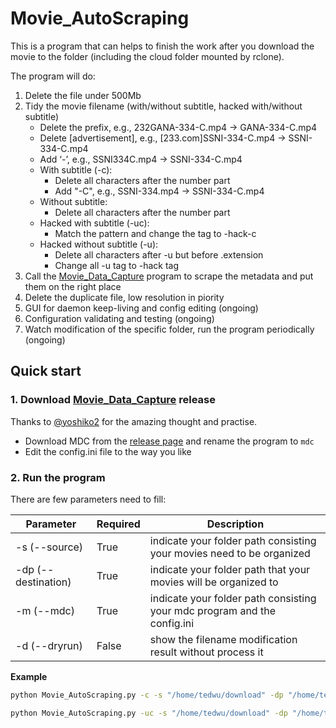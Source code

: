 # Movie_AutoScraping

This is a program that can helps to finish the work after you download the movie to the folder (including the cloud folder mounted by rclone).

The program will do:

1. Delete the file under 500Mb
2. Tidy the movie filename (with/without subtitle, hacked with/without subtitle)
   - Delete the prefix, e.g., 232GANA-334-C.mp4 -> GANA-334-C.mp4
   - Delete [advertisement], e.g., [233.com]SSNI-334-C.mp4 -> SSNI-334-C.mp4
   - Add ‘-’, e.g., SSNI334C.mp4 -> SSNI-334-C.mp4
   - With subtitle (-c):
     - Delete all characters after the number part
     - Add "-C", e.g., SSNI-334.mp4 -> SSNI-334-C.mp4
   - Without subtitle:
     - Delete all characters after the number part
   - Hacked with subtitle (-uc):
     - Match the pattern and change the tag to -hack-c
   - Hacked without subtitle (-u):
     - Delete all characters after -u but before .extension
     - Change all -u tag to -hack tag
3. Call the [Movie_Data_Capture](https://github.com/yoshiko2/Movie_Data_Capture) program to scrape the metadata and put them on the right place
4. Delete the duplicate file, low resolution in piority
5. GUI for daemon keep-living and config editing (ongoing)
6. Configuration validating and testing (ongoing)
7. Watch modification of the specific folder, run the program periodically (ongoing)

## Quick start

### 1. Download [Movie_Data_Capture](https://github.com/yoshiko2/Movie_Data_Capture) release

Thanks to [@yoshiko2](https://github.com/yoshiko2) for the amazing thought and practise. 

- Download MDC from the [release page]((https://github.com/yoshiko2/Movie_Data_Capture/releases)) and rename the program to `mdc`
- Edit the config.ini file to the way you like

### 2. Run the program

There are few parameters need to fill:

| Parameter             | Required | Description                                                  |
| --------------------- | -------- | ------------------------------------------------------------ |
| -s (\-\-source)       | True     | indicate your folder path consisting your movies need to be organized |
| -dp (\-\-destination) | True     | indicate your folder path that your movies will be organized to |
| -m (\-\-mdc)          | True     | indicate your folder path consisting your mdc program and the config.ini |
| -d (\-\-dryrun)       | False    | show the filename modification result without process it     |

**Example**

```bash
python Movie_AutoScraping.py -c -s "/home/tedwu/download" -dp "/home/tedwu/movie" -m "/home/tedwu/program"
```

```bash
python Movie_AutoScraping.py -uc -s "/home/tedwu/download" -dp "/home/tedwu/movie" -m "/home/tedwu/program" -d
```

